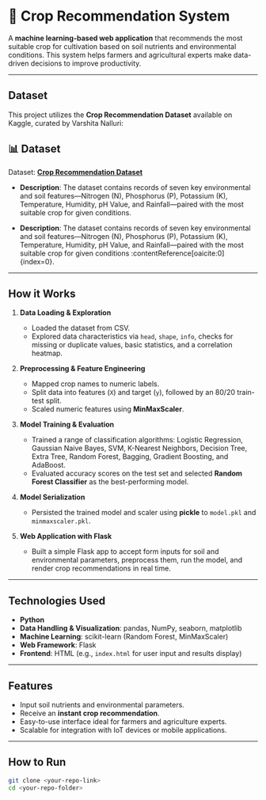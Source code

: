 # 🌱 Crop Recommendation System

A **machine learning-based web application** that recommends the most suitable crop for cultivation based on soil nutrients and environmental conditions. This system helps farmers and agricultural experts make data-driven decisions to improve productivity.

---

##  Dataset

This project utilizes the **Crop Recommendation Dataset** available on Kaggle, curated by Varshita Nalluri:

## 📊 Dataset  

Dataset: [**Crop Recommendation Dataset**](https://www.kaggle.com/datasets/varshitanalluri/crop-recommendation-dataset)  

- **Description**: The dataset contains records of seven key environmental and soil features—Nitrogen (N), Phosphorus (P), Potassium (K), Temperature, Humidity, pH Value, and Rainfall—paired with the most suitable crop for given conditions.

- **Description**: The dataset contains records of seven key environmental and soil features—Nitrogen (N), Phosphorus (P), Potassium (K), Temperature, Humidity, pH Value, and Rainfall—paired with the most suitable crop for given conditions :contentReference[oaicite:0]{index=0}.

---

##  How it Works

1. **Data Loading & Exploration**  
   - Loaded the dataset from CSV.  
   - Explored data characteristics via `head`, `shape`, `info`, checks for missing or duplicate values, basic statistics, and a correlation heatmap.

2. **Preprocessing & Feature Engineering**  
   - Mapped crop names to numeric labels.  
   - Split data into features (`X`) and target (`y`), followed by an 80/20 train-test split.  
   - Scaled numeric features using **MinMaxScaler**.

3. **Model Training & Evaluation**  
   - Trained a range of classification algorithms: Logistic Regression, Gaussian Naive Bayes, SVM, K-Nearest Neighbors, Decision Tree, Extra Tree, Random Forest, Bagging, Gradient Boosting, and AdaBoost.  
   - Evaluated accuracy scores on the test set and selected **Random Forest Classifier** as the best-performing model.

4. **Model Serialization**  
   - Persisted the trained model and scaler using **pickle** to `model.pkl` and `minmaxscaler.pkl`.

5. **Web Application with Flask**  
   - Built a simple Flask app to accept form inputs for soil and environmental parameters, preprocess them, run the model, and render crop recommendations in real time.

---

##  Technologies Used

- **Python**  
- **Data Handling & Visualization**: pandas, NumPy, seaborn, matplotlib  
- **Machine Learning**: scikit-learn (Random Forest, MinMaxScaler)  
- **Web Framework**: Flask  
- **Frontend**: HTML (e.g., `index.html` for user input and results display)

---

##  Features

- Input soil nutrients and environmental parameters.  
- Receive an **instant crop recommendation**.  
- Easy-to-use interface ideal for farmers and agriculture experts.  
- Scalable for integration with IoT devices or mobile applications.

---

##  How to Run

```bash
git clone <your-repo-link>
cd <your-repo-folder>
